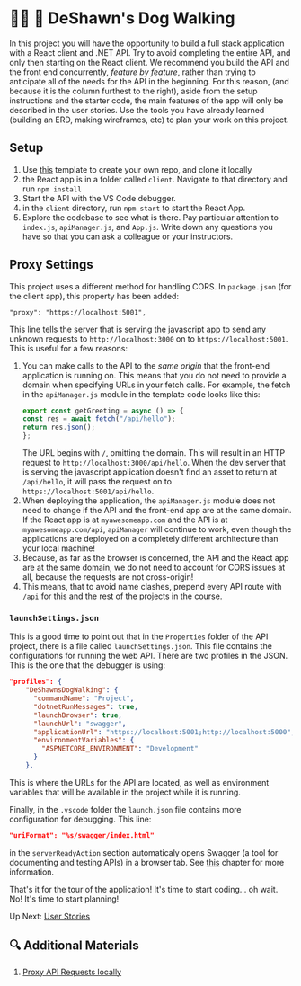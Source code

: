 # 🐕‍🦺 🐩 DeShawn's Dog Walking
In this project you will have the opportunity to build a full stack application with a React client and .NET API. Try to avoid completing the entire API, and only then starting on the React client. We recommend you build the API and the front end concurrently, _feature by feature_, rather than trying to anticipate all of the needs for the API in the beginning. For this reason, (and because it is the column furthest to the right), aside from the setup instructions and the starter code, the main features of the app will only be described in the user stories. Use the tools you have already learned (building an ERD, making wireframes, etc) to plan your work on this project. 

## Setup

1. Use [this](https://github.com/nss-group-projects/dotnet-deshawns-react) template to create your own repo, and clone it locally
1. the React app is in a folder called `client`. Navigate to that directory and run `npm install`
1. Start the API with the VS Code debugger. 
1. in the `client` directory, run `npm start` to start the React App. 
1. Explore the codebase to see what is there. Pay particular attention to `index.js`, `apiManager.js`, and `App.js`. Write down any questions you have so that you can ask a colleague or your instructors. 

## Proxy Settings
This project uses a different method for handling CORS. In `package.json` (for the client app), this property has been added:
``` 
"proxy": "https://localhost:5001",
```
This line tells the server that is serving the javascript app to send any unknown requests to `http://localhost:3000` on to `https://localhost:5001`. This is useful for a few reasons: 
1. You can make calls to the API to the _same origin_ that the front-end application is running on. This means that you do not need to provide a domain when specifying URLs in your fetch calls. For example, the fetch in the `apiManager.js` module in the template code looks like this:
    ``` javascript
    export const getGreeting = async () => {
    const res = await fetch("/api/hello");
    return res.json();
    };
    ```
    The URL begins with `/`, omitting the domain. This will result in an HTTP request to `http://localhost:3000/api/hello`. When the dev server that is serving the javascript application doesn't find an asset to return at `/api/hello`, it will pass the request on to `https://localhost:5001/api/hello`. 
1. When deploying the application, the `apiManager.js` module does not need to change if the API and the front-end app are at the same domain. If the React app is at `myawesomeapp.com` and the API is at `myawesomeapp.com/api`, `apiManager` will continue to work, even though the applications are deployed on a completely different architecture than your local machine!
1. Because, as far as the browser is concerned, the API and the React app are at the same domain, we do not need to account for CORS issues at all, because the requests are not cross-origin!
1. This means, that to avoid name clashes, prepend every API route with `/api` for this and the rest of the projects in the course. 

### `launchSettings.json`
This is a good time to point out that in the `Properties` folder of the API project, there is a file called `launchSettings.json`. This file contains the configurations for running the web API. 
There are two profiles in the JSON. This is the one that the debugger is using:
``` JSON
"profiles": {
    "DeShawnsDogWalking": {
      "commandName": "Project",
      "dotnetRunMessages": true,
      "launchBrowser": true,
      "launchUrl": "swagger",
      "applicationUrl": "https://localhost:5001;http://localhost:5000",
      "environmentVariables": {
        "ASPNETCORE_ENVIRONMENT": "Development"
      }
    },
```
This is where the URLs for the API are located, as well as environment variables that will be available in the project while it is running. 

Finally, in the `.vscode` folder the `launch.json` file contains more configuration for debugging. This line:
``` json
"uriFormat": "%s/swagger/index.html"
```
in the `serverReadyAction` section automaticaly opens Swagger (a tool for documenting and testing APIs) in a browser tab. See [this](./honey-rae-open-api.md) chapter for more information.  

That's it for the tour of the application! It's time to start coding... oh wait. No! It's time to start planning!

Up Next: [User Stories](./deshawns-user-stories.md)



## 🔍 Additional Materials
1. [Proxy API Requests locally](https://create-react-app.dev/docs/proxying-api-requests-in-development/)
